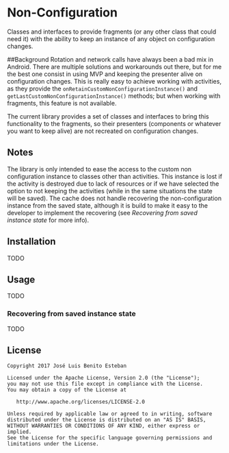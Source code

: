 # Non-Configuration
Classes and interfaces to provide fragments (or any other class that could need it) with the ability to keep an instance of any object on configuration changes.

##Background
Rotation and network calls have always been a bad mix in Android. There are multiple solutions and workarounds out there, but for me the best one consist in using MVP and keeping the presenter alive on configuration changes. This is really easy to achieve working with activities, as they provide the ``onRetainCustomNonConfigurationInstance()`` and ``getLastCustomNonConfigurationInstance()`` methods; but when working with fragments, this feature is not available.

The current library provides a set of classes and interfaces to bring this functionality to the fragments, so their presenters (components or whatever you want to keep alive) are not recreated on configuration changes.

## Notes
The library is only intended to ease the access to the custom non configuration instance to classes other than activities. This instance is lost if the activity is destroyed due to lack of resources or if we have selected the option to not keeping the activities (while in the same situations the state will be saved). The cache does not handle recovering the non-configuration instance from the saved state, although it is build to make it easy to the developer to implement the recovering (see _Recovering from saved instance state_ for more info).

## Installation
TODO

## Usage
TODO

### Recovering from saved instance state
TODO


## License

```
Copyright 2017 José Luis Benito Esteban

Licensed under the Apache License, Version 2.0 (the "License");
you may not use this file except in compliance with the License.
You may obtain a copy of the License at

   http://www.apache.org/licenses/LICENSE-2.0

Unless required by applicable law or agreed to in writing, software
distributed under the License is distributed on an "AS IS" BASIS,
WITHOUT WARRANTIES OR CONDITIONS OF ANY KIND, either express or implied.
See the License for the specific language governing permissions and
limitations under the License.
```